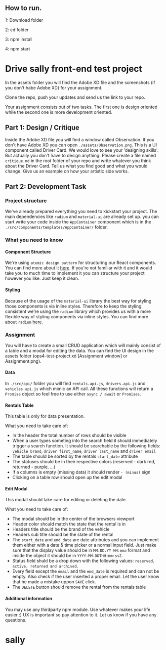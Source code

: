 ## How to run.

1: Download folder

2: cd folder

3: npm install

4: npm start


# Drive sally front-end test project

In the assets folder you will find the Adobe XD file and the screenshots (if you don't habe Adobe XD) for your assignment.

Clone the repo, push your updates and send us the link to your repo.

Your assignment consists out of two tasks. The first one is design oriented while the second one is more development oriented.

## Part 1: Design / Critique

Inside the Adobe XD file you will find a window called Observation. If you don't have Adobe XD you can open `./assets/Observation.png`. This is a UI component called Driver Card. We would love to see your 'designing skills'. But actually you don't have to design anything. Please create a file named `critique.md` in the root folder of your repo and write whatever you think about the Driver Card. Tell us what you find good and what you would change. Give us an example on how your artistic side works.

## Part 2: Development Task

### Project structure

We've already prepared everything you need to kickstart your project. The main dependencies like `radium` and `material-ui` are already set up. you can start write your code inside the `AppContainer` component which is in the `./src/components/templates/AppContainer/` folder.

### What you need to know

#### Component Structure

We're using `atomic design pattern` for structuring our React components. You can find more about it [here](http://bradfrost.com/blog/post/atomic-web-design/). If you're not familiar with it and it would take you to much time to implement it you can structure your project however you like. Just keep it clean.

#### Styling

Because of the usage of the `material-ui` library the best way for styling those components is via inline styles. Therefore to keep the styling consistent we're using the `radium` library which provides us with a more flexible way of styling components via inline styles. You can find more about `radium` [here](http://formidable.com/open-source/radium/).

### Assignment

You will have to create a small CRUD application which will mainly consist of a table and a modal for editing the data. You can find the UI design in the assets folder (ops4-test-project.xd [Assignment window] or Assignment.png).

#### Data

In `./src/api/` folder you will find `rentals.api.js`, `drivers.api.js` and `vehicles.api.js` which mimic an API call. All these functions will return a `Promise` object so feel free to use either `async / await` or `Promises`.

#### Rentals Table

This table is only for data presentation.

What you need to take care of:
- In the header the total number of rows should be visible
- When a user types someting into the search field it should immediately trigger a search function. It should be searchable by the following fields: `vehicle brand`, `driver first_name`, `driver last_name` and `driver email`
- The table should be sorted by the rentals `start_date` attribute
- The statuses should be in their respective colors (reserved - dark red, returned - purple, ...)
- If a columns is empty (missing data) it should render `- (minus)` sign
- Clicking on a table row should open up the edit modal

#### Edit Modal

This modal should take care for editing or deleting the date.

What you need to take care of:
- The modal should be in the center of the browsers viewport
- Header color should match the state that the rental is in
- Headers title should be the brand of the vehicle
- Headers sub title should be the state of the rental
- The `start_date` and `end_date` are date attributes and you can implement them either with a date & time picker or a normal input field. Just make sure that the display value should be in `MM.DD.YY HH:mma` format and inside the object it should be in `YYYY-MM-DDTHH:mm:ssZ`.
- Status field shuld be a drop down with the following values: `reserved, active, returned and archived`.
- Every field except the `email` and the `end_date` is required and can not be empty. Also check if the user inserted a proper email. Let the user know that he made a mistake uppon `SAVE` click.
- The `DELETE` button should remove the rental from the rentals table

#### Additional information

You may use any thirdparty npm module. Use whatever makes your life easier :) UX is important so pay attention to it. Let us know if you have any questions.
# sally
